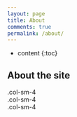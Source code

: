 ```yaml
---
layout: page
title: About
comments: true
permalink: /about/
---
```


* content
{:toc}

## About the site

<div class="container">
  <div class="row">
    <div class="col-sm-4">.col-sm-4</div>
    <div class="col-sm-4">.col-sm-4</div>
    <div class="col-sm-4">.col-sm-4</div>
  </div>
</div>
